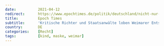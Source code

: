 ```yaml
---
date:          2021-04-12
redirect:      https://www.epochtimes.de/politik/deutschland/nicht-nur-ein-paukenschlag-in-der-sache-kritische-richter-und-staatsanwaelte-ueber-weimarer-entscheidung-a3490681.html
title:         Epoch Times
subtitle:      'Kritische Richter und Staatsanwälte loben Weimarer Entscheidung: „Nicht nur ein Paukenschlag in der Sache“'
country:       DE
categories:    [Recht]
tags:          [kind, maske, weimar]
---
```

